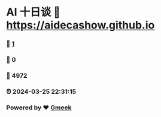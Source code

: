 #  AI 十日谈  :link: https://aidecashow.github.io 
### :page_facing_up: [1](https://aidecashow.github.io/tag.html) 
### :speech_balloon: 0 
### :hibiscus: 4972 
### :alarm_clock: 2024-03-25 22:31:15 
### Powered by :heart: [Gmeek](https://github.com/Meekdai/Gmeek)
